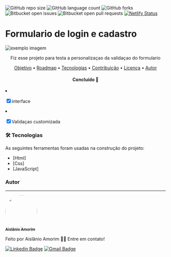 


<!---Esses são exemplos. Veja https://shields.io para outras pessoas ou para personalizar este conjunto de escudos. Você pode querer incluir dependências, status do projeto e informações de licença aqui--->

![GitHub repo size](https://img.shields.io/github/repo-size/Aislanio/Form-de-login-cadastro?style=for-the-badge)
![GitHub language count](https://img.shields.io/github/languages/count/Aislanio/Form-de-login-cadastro?style=for-the-badge)
![GitHub forks](https://img.shields.io/github/forks/Aislanio/Form-de-login-cadastro?style=for-the-badge)
![Bitbucket open issues](https://img.shields.io/bitbucket/issues/Aislanio/Form-de-login-cadastro?style=for-the-badge)
![Bitbucket open pull requests](https://img.shields.io/bitbucket/pr-raw/Aislanio/Form-de-login-cadastro?style=for-the-badge)
[![Netlify Status](https://api.netlify.com/api/v1/badges/24a38faf-19de-4ae4-bbef-7abf15010a1d/deploy-status)](https://app.netlify.com/sites/fervent-wiles-3945e4/deploys)
# Formulario de login e cadastro
<img src="exemplo-image.png" alt="exemplo imagem">
<p align="center">Fiz esse projeto para testa a personalizaçao da validaçao do formulario</p>

<p align="center">
 <a href="#objetivo">Objetivo</a> •
 <a href="#roadmap">Roadmap</a> • 
 <a href="#tecnologias">Tecnologias</a> • 
 <a href="#contribuicao">Contribuição</a> • 
 <a href="#licenc-a">Licença</a> • 
 <a href="#autor">Autor</a>
</p>
<h4 align="center"> 
 Concluído 🚀 
</h4
### Features

- [x] interface
- [x] Validaçao customizada



### 🛠 Tecnologias

As seguintes ferramentas foram usadas na construção do projeto:

- [Html]
- [Css]
- [JavaScript]



### Autor
---

<a href="https://github.com/Aislanio">
 <img style="border-radius: 50%;" src="https://avatars.githubusercontent.com/u/69637616?s=460&amp;v=4" width="100px;" alt=""/>
 <br />
 <sub><b>Aislânio Amorim</b></sub></a>


Feito  por Aislânio Amorim 👋🏽 Entre em contato!

[![Linkedin Badge](https://img.shields.io/badge/-Aislânio-blue?style=flat-square&logo=Linkedin&logoColor=white&link=https://www.linkedin.com/in/aisl%C3%A2nio-amorim-4009521b8/)](https://www.linkedin.com/in/aisl%C3%A2nio-amorim-4009521b8/) 
[![Gmail Badge](https://img.shields.io/badge/-aislanioamorim@gmail.com-c14438?style=flat-square&logo=Gmail&logoColor=white&link=mailto:aislanioamorim@gmail.com)](mailto:aislanioamorim@gmail.com)
